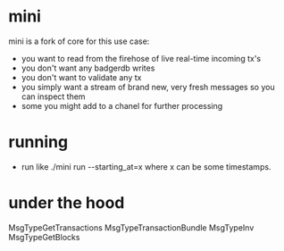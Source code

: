 # mini

mini is a fork of core for this use case:

- you want to read from the firehose of live real-time incoming tx's
- you don't want any badgerdb writes
- you don't want to validate any tx
- you simply want a stream of brand new, very fresh messages so you can inspect them
- some you might add to a chanel for further processing

# running 

- run like ./mini run --starting_at=x where x can be some timestamps.

# under the hood

 MsgTypeGetTransactions 
 MsgTypeTransactionBundle 
 MsgTypeInv 
 MsgTypeGetBlocks 
